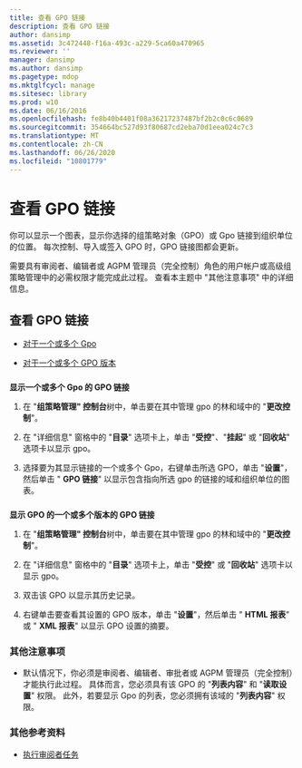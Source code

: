 ```yaml
---
title: 查看 GPO 链接
description: 查看 GPO 链接
author: dansimp
ms.assetid: 3c472448-f16a-493c-a229-5ca60a470965
ms.reviewer: ''
manager: dansimp
ms.author: dansimp
ms.pagetype: mdop
ms.mktglfcycl: manage
ms.sitesec: library
ms.prod: w10
ms.date: 06/16/2016
ms.openlocfilehash: fe8b40b4401f08a36217237487bf2b2c0c6c0689
ms.sourcegitcommit: 354664bc527d93f80687cd2eba70d1eea024c7c3
ms.translationtype: MT
ms.contentlocale: zh-CN
ms.lasthandoff: 06/26/2020
ms.locfileid: "10801779"
---
```

# 查看 GPO 链接


你可以显示一个图表，显示你选择的组策略对象（GPO）或 Gpo 链接到组织单位的位置。 每次控制、导入或签入 GPO 时，GPO 链接图都会更新。

需要具有审阅者、编辑者或 AGPM 管理员（完全控制）角色的用户帐户或高级组策略管理中的必需权限才能完成此过程。 查看本主题中 "其他注意事项" 中的详细信息。

## 查看 GPO 链接


-   [对于一个或多个 Gpo](#bkmk-gpos)

-   [对于一个或多个 GPO 版本](#bkmk-gpo-versions)

### <a href="" id="bkmk-gpos"></a>

**显示一个或多个 Gpo 的 GPO 链接**

1.  在 "**组策略管理" 控制台**树中，单击要在其中管理 gpo 的林和域中的 "**更改控制**"。

2.  在 "详细信息" 窗格中的 "**目录**" 选项卡上，单击 "**受控**"、"**挂起**" 或 "**回收站**" 选项卡以显示 gpo。

3.  选择要为其显示链接的一个或多个 Gpo，右键单击所选 GPO，单击 "**设置**"，然后单击 " **GPO 链接**" 以显示包含指向所选 gpo 的链接的域和组织单位的图表。

### <a href="" id="bkmk-gpo-versions"></a>

**显示 GPO 的一个或多个版本的 GPO 链接**

1.  在 "**组策略管理" 控制台**树中，单击要在其中管理 gpo 的林和域中的 "**更改控制**"。

2.  在 "详细信息" 窗格中的 "**目录**" 选项卡上，单击 "**受控**" 或 "**回收站**" 选项卡以显示 gpo。

3.  双击该 GPO 以显示其历史记录。

4.  右键单击要查看其设置的 GPO 版本，单击 "**设置**"，然后单击 " **HTML 报表**" 或 " **XML 报表**" 以显示 GPO 设置的摘要。

### 其他注意事项

-   默认情况下，你必须是审阅者、编辑者、审批者或 AGPM 管理员（完全控制）才能执行此过程。 具体而言，您必须具有该 GPO 的 "**列表内容**" 和 "**读取设置**" 权限。 此外，若要显示 Gpo 的列表，您必须拥有该域的 "**列表内容**" 权限。

### 其他参考资料

-   [执行审阅者任务](performing-reviewer-tasks.md)

 

 





